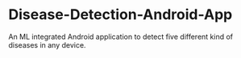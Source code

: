 # Disease-Detection-Android-App
An ML integrated Android application to detect five different kind of diseases in any device.
